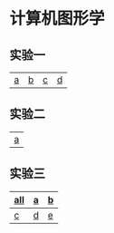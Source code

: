 # 计算机图形学

## 实验一

| |  |  |  |
| ----- | ----- | ----- | ----- |
|[a](./test1/a_r.html)|[b](./test1/b_r_t.html)|[c](./test1/c_r_t.html)|[d](./test1/d_r_t.html)|



## 实验二

||
|-|
|[a](./test2/test2.html)|


## 实验三

|[all](./test3/all.html)|[a](./test3/a.html)|[b](./test3/b.html)|
|-|-|-|
|[c](./test3/c.html)|[d](./test3/d.html)|[e](./test3/e.html)|

